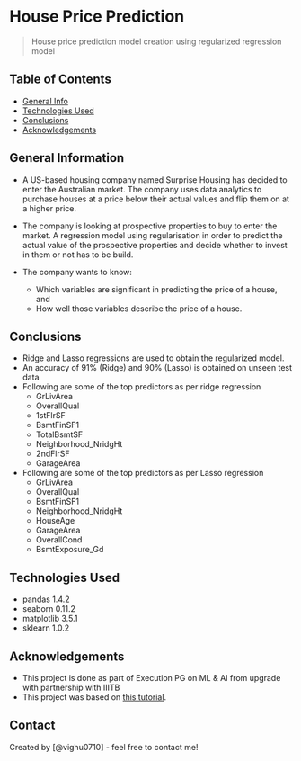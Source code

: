 # House Price Prediction
> House price prediction model creation using regularized regression model


## Table of Contents
* [General Info](#general-information)
* [Technologies Used](#technologies-used)
* [Conclusions](#conclusions)
* [Acknowledgements](#acknowledgements)

<!-- You can include any other section that is pertinent to your problem -->

## General Information
- A US-based housing company named Surprise Housing has decided to enter the Australian market. The company uses data analytics to purchase houses at a price below their actual values and flip them on at a higher price.
- The company is looking at prospective properties to buy to enter the market. A regression model using regularisation in order to predict the actual value of the prospective properties and decide whether to invest in them or not has to be build.

- The company wants to know:
    - Which variables are significant in predicting the price of a house, and
    - How well those variables describe the price of a house.

<!-- You don't have to answer all the questions - just the ones relevant to your project. -->

## Conclusions
- Ridge and Lasso regressions are used to obtain the regularized model.
- An accuracy of 91% (Ridge) and 90% (Lasso) is obtained on unseen test data
- Following are some of the top predictors as per ridge regression
    - GrLivArea          
    - OverallQual            
    - 1stFlrSF          
    - BsmtFinSF1         
    - TotalBsmtSF           
    - Neighborhood_NridgHt    
    - 2ndFlrSF               
    - GarageArea             
- Following are some of the top predictors as per Lasso regression
    - GrLivArea               
    - OverallQual             
    - BsmtFinSF1              
    - Neighborhood_NridgHt     
    - HouseAge                
    - GarageArea               
    - OverallCond            
    - BsmtExposure_Gd         
     
<!-- You don't have to answer all the questions - just the ones relevant to your project. -->


## Technologies Used
- pandas 1.4.2
- seaborn 0.11.2
- matplotlib 3.5.1
- sklearn 1.0.2

<!-- As the libraries versions keep on changing, it is recommended to mention the version of library used in this project -->

## Acknowledgements
- This project is done as part of Execution PG on ML & AI from upgrade with partnership with IIITB
- This project was based on [this tutorial](https://github.com/ContentUpgrad/Advanced-Regression).


## Contact
Created by [@vighu0710] - feel free to contact me!


<!-- Optional -->
<!-- ## License -->
<!-- This project is open source and available under the [... License](). -->

<!-- You don't have to include all sections - just the one's relevant to your project -->